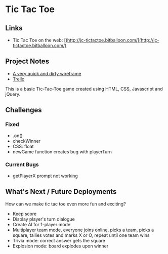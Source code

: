 # Tic Tac Toe

## Links
* Tic Tac Toe on the web: [(http://jc-tictactoe.bitballoon.com/](http://jc-tictactoe.bitballoon.com/)

## Project Notes
* [A very quick and dirty wireframe](https://www.evernote.com/l/AAiicypCIchHeI3aNURGn1wDCnxL4ApagX8)
* [Trello](https://trello.com/b/qQ5w2m6A)

This is a basic Tic-Tac-Toe game created using HTML, CSS, Javascript and jQuery.

## Challenges
### Fixed
* .on()
* checkWinner
* CSS: float
* newGame function creates bug with playerTurn

### Current Bugs
* getPlayerX prompt not working

## What's Next / Future Deployments

How can we make tic tac toe even more fun and exciting?

* Keep score
* Display player's turn dialogue
* Create AI for 1-player mode
* Multiplayer team mode, everyone joins online, picks a team, picks a square, tallies votes and marks X or O, repeat until one team wins
* Trivia mode: correct answer gets the square
* Explosion mode: board explodes upon winner

